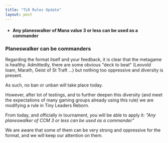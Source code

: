 ```yaml
---
title: "TLR Rules Update"
layout: post
---
```


<h4>
<ul>
    <li> Any planeswalker of Mana value 3 or less can be used as a commander </li>
</ul>
</h4>




### Planeswalker can be commanders

Regarding the format itself and your feedback, it is clear that the metagame is healthy. Admittedly, there are some obvious "deck to beat" (Leovold loam, Marath, Geist of St Traft ...) but nothing too oppressive and diversity is present.

As such, no ban or unban will take place today.

However, after lot of testings, and to further deepen this diversity (and meet the expectations of many gaming groups already using this rule) we are modifying a rule in Tiny Leaders Reborn.

From today, and officially in tournament, you will be able to apply it:
_"Any planeswalker of CCM 3 or less can be used as a commander"_

We are aware that some of them can be very strong and oppressive for the format, and we will keep our attention on them. 